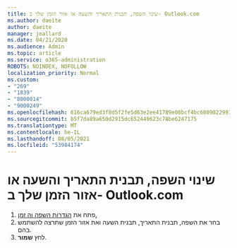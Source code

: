 ```yaml
---
title: שינוי השפה, תבנית התאריך והשעה או אזור הזמן שלך ב- Outlook.com
ms.author: daeite
author: daeite
manager: joallard
ms.date: 04/21/2020
ms.audience: Admin
ms.topic: article
ms.service: o365-administration
ROBOTS: NOINDEX, NOFOLLOW
localization_priority: Normal
ms.custom:
- "269"
- "1839"
- "8000014"
- "9000249"
ms.openlocfilehash: 616ca679ed3f8d5f2fe5d63e2ee41789e08bcf4bc6809022991d1ede02d8cb49
ms.sourcegitcommit: b5f7da89a650d2915dc652449623c78be6247175
ms.translationtype: MT
ms.contentlocale: he-IL
ms.lasthandoff: 08/05/2021
ms.locfileid: "53984174"
---
```

# <a name="change-your-language-date-and-time-format-or-time-zone-in-outlookcom"></a>שינוי השפה, תבנית התאריך והשעה או אזור הזמן שלך ב- Outlook.com

1. פתח את [הגדרות השפה וה זמן.](https://go.microsoft.com/fwlink/?linkid=2085505)
1. בחר את השפה, תבנית התאריך, תבנית השעה ואת אזור הזמן שתרצה להשתמש בהם.
1. לחץ **שמור**.
